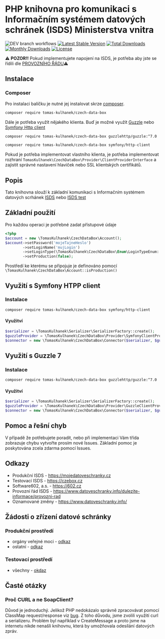 # PHP knihovna pro komunikaci s Informačním systémem datových schránek (ISDS) Ministerstva vnitra

![DEV branch workflows](https://github.com/tomas-kulhanek/czech-data-box/actions/workflows/main.yml/badge.svg)
[![Latest Stable Version](https://poser.pugx.org/tomas-kulhanek/czech-data-box/v/stable)](https://packagist.org/packages/tomas-kulhanek/czech-data-box)
[![Total Downloads](https://poser.pugx.org/tomas-kulhanek/czech-data-box/downloads)](https://packagist.org/packages/tomas-kulhanek/czech-data-box)
[![Monthly Downloads](https://poser.pugx.org/tomas-kulhanek/czech-data-box/d/monthly)](https://packagist.org/packages/tomas-kulhanek/czech-data-box)
[![License](https://poser.pugx.org/tomas-kulhanek/czech-data-box/license)](https://packagist.org/packages/tomas-kulhanek/czech-data-box)


⚠ **POZOR!!** Pokud implementujete napojení na ISDS, je potřeba aby jste se řídili dle [PROVOZNÍHO ŘÁDU](https://www.datoveschranky.info/dulezite-informace/provozni-rad-isds)⚠
## Instalace

### Composer

Pro instalaci balíčku je nutné jej instalovat skrze [composer](https://getcomposer.org/).

```bash
composer require tomas-kulhanek/czech-data-box
```

Dále je potřeba využít nějakého klienta. Buď je možné využít [Guzzle](https://github.com/guzzle/guzzle/) nebo [Symfony Http client](https://github.com/symfony/http-client)
```bash
composer require tomas-kulhanek/czech-data-box guzzlehttp/guzzle:^7.0
```
```bash
composer require tomas-kulhanek/czech-data-box symfony/http-client
```

Pokud je potřeba implementovat vlastního klienta, je potřeba implementovat rozhraní `TomasKulhanek\CzechDataBox\Provider\ClientProviderInterface` a zajistit správné nastavení hlaviček nebo SSL klientských certifikátů.

## Popis
Tato knihovna slouží k základní komunikaci s Informačním systémem datových scrhánek [ISDS](https://mojedatovaschranka.cz) nebo [ISDS test](https://czebox.cz)

## Základní použití
Pro každou operaci je potřebné zadat přístupové údaje

```php
<?php
$account = new \TomasKulhanek\CzechDataBox\Account();
$account->setPassword('mojeTajneHeslo')
        ->setLoginName('mujLogin')
        ->setLoginType(\TomasKulhanek\CzechDataBox\Enum\LoginTypeEnum::NAME_PASSWORD)
        ->setProduction(false);
```
Prostředí ke kterému se připojuje je definováno pomocí ``\TomasKulhanek\CzechDataBox\Account::isProduction()``

## Využití s Symfony HTPP client
### Instalace
```bash
composer require tomas-kulhanek/czech-data-box symfony/http-client
```
#### Využitví
```php
$serializer = \TomasKulhanek\Serializer\SerializerFactory::create();
$guzzleProvider = \TomasKulhanek\CzechDataBox\Provider\SymfonyClientProvider::create();
$connector = new \TomasKulhanek\CzechDataBox\Connector($serializer, $guzzleProvider);
```

## Využití s Guzzle 7
### Instalace
```bash
composer require tomas-kulhanek/czech-data-box guzzlehttp/guzzle:^7.0
```
#### Využitví 
```php
$serializer = \TomasKulhanek\Serializer\SerializerFactory::create();
$guzzleProvider = \TomasKulhanek\CzechDataBox\Provider\GuzzleClientProvider::create();
$connector = new \TomasKulhanek\CzechDataBox\Connector($serializer, $guzzleProvider);
```
## Pomoc a řešní chyb

V případě že potřebujete poradit, nebo při implementaci Vám třída zobrazuje chybu vytvořte prosím nové Issues.
Základní pomoc je poskytována zcela zdarma pomocí Issues.

## Odkazy
- Produkční ISDS - https://mojedatoveschranky.cz
- Testovací ISDS - https://czebox.cz
- Software602, a.s. - https://602.cz
- Provozní řád ISDS - https://www.datoveschranky.info/dulezite-informace/provozni-rad
- Oznamované změny - https://www.datoveschranky.info/

## Žádosti o zřízení datové schránky
### Produkční prostředí
- orgány veřejné moci - [odkaz](https://www.datoveschranky.info/documents/1744842/1746058/sprava_dalsich_DS_OVM.zfo/cfd889e3-0c11-4228-d87f-5c426dfc5ebb)
- ostatní - [odkaz](https://www.datoveschranky.info/documents/1744842/1746063/zadost_zrizeni_ds.zfo/42ee7c26-16dd-427f-94c8-319453efdae4)

### Testovací prostředí
- všechny - [okdaz](https://www.datoveschranky.info/documents/1744842/1746073/zadost_zrizeni_testovaci_ds.zfo/4b75d5bf-0272-4305-9cef-8ec8f019e9d3)

## Časté otázky
### Proč CURL a ne SoapClient?
Důvod je jednoduchý. Jelikož PHP nedokázalo správně zpracovávat pomocí ClassMap request/response viz [bug](https://bugs.php.net/bug.php?id=45404). Z toho důvodu, jsme zvolili využití curl a serializeru. Problém byl například v CreateMessage a proto jsme na internetu nikde nenašli knihovnu, která by umožňovala odesílání datových zpráv.
